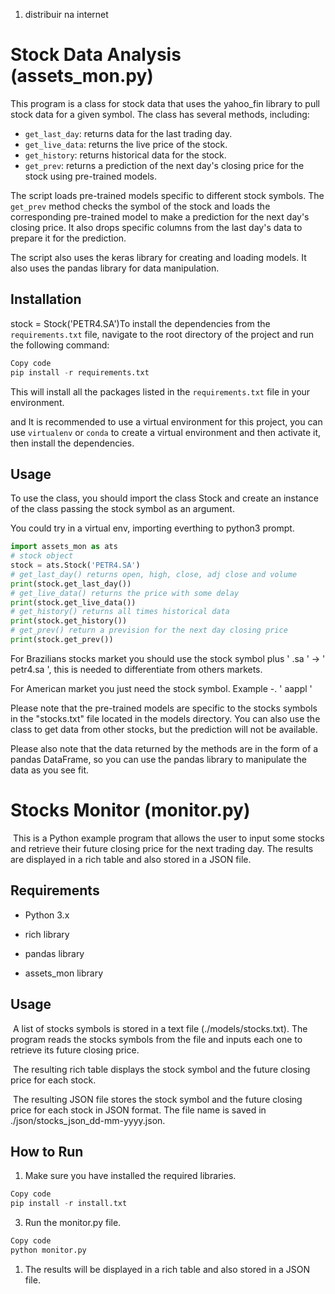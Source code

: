 1. distribuir na internet

# Stock Data Analysis (assets_mon.py)

This program is a class for stock data that uses the yahoo_fin library to pull stock data for a given symbol. The class has several methods, including:

- `get_last_day`: returns data for the last trading day.
- `get_live_data`: returns the live price of the stock.
- `get_history`: returns historical data for the stock.
- `get_prev`: returns a prediction of the next day's closing price for the stock using pre-trained models.

The script loads pre-trained models specific to different stock symbols. The `get_prev` method checks the symbol of the stock and loads the corresponding pre-trained model to make a prediction for the next day's closing price. It also drops specific columns from the last day's data to prepare it for the prediction.

The script also uses the keras library for creating and loading models. It also uses the pandas library for data manipulation.

## Installation

stock = Stock('PETR4.SA')To install the dependencies from the `requirements.txt` file, navigate to the root directory of the project and run the following command:

```python
Copy code
pip install -r requirements.txt
```

This will install all the packages listed in the `requirements.txt` file in your environment.

and It is recommended to use a virtual environment for this project, you can use `virtualenv` or `conda` to create a virtual environment and then activate it, then install the dependencies.

## Usage

To use the class, you should import the class Stock and create an instance of the class passing the stock symbol as an argument.

You could try in a virtual env, importing everthing to python3 prompt.

```python
import assets_mon as ats
# stock object 
stock = ats.Stock('PETR4.SA')
# get_last_day() returns open, high, close, adj close and volume
print(stock.get_last_day())
# get_live_data() returns the price with some delay 
print(stock.get_live_data())
# get_history() returns all times historical data
print(stock.get_history())
# get_prev() return a prevision for the next day closing price
print(stock.get_prev())
```

For Brazilians stocks market you should use the stock symbol plus ' .sa ' -> ' petr4.sa ', this is needed to differentiate from others markets.

For American market you just need the stock symbol. Example -. ' aappl '

Please note that the pre-trained models are specific to the stocks symbols in the "stocks.txt" file located in the models directory. You can also use the class to get data from other stocks, but the prediction will not be available.

Please also note that the data returned by the methods are in the form of a pandas DataFrame, so you can use the pandas library to manipulate the data as you see fit.


# Stocks Monitor (monitor.py)

​	This is a Python example  program that allows the user  to input some stocks and retrieve their future closing price for the next trading day. The results are displayed in a rich table and also stored in a JSON file.

## Requirements

- Python 3.x

- rich library
- pandas library
- assets_mon library

## Usage

​	A list of stocks symbols is stored in a text file (./models/stocks.txt). The program reads the stocks symbols from the file and inputs each one to retrieve its future closing price.

​	The resulting rich table displays the stock symbol and the future closing price for each stock.

​	The resulting JSON file stores the stock symbol and the future closing price for each stock in JSON format. The file name is saved in ./json/stocks_json_dd-mm-yyyy.json.

## How to Run

1. Make sure you have installed the required libraries.
```python
Copy code
pip install -r install.txt
```
3. Run the monitor.py file.

```python
Copy code
python monitor.py
```

1. The results will be displayed in a rich table and also stored in a JSON file.





